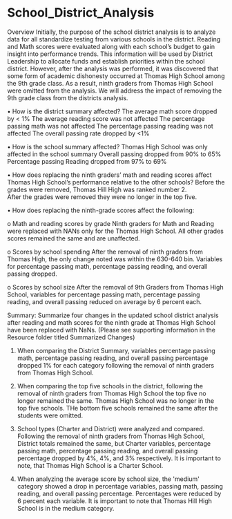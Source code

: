 # School_District_Analysis

Overview
Initially, the purpose of the school district analysis is to analyze data for all standardize testing from various schools in the district.  Reading and Math scores were evaluated along with each school’s budget to gain insight into performance trends.  This information will be used by District Leadership to allocate funds and establish priorities within the school district.  However, after the analysis was performed, it was discovered that some form of academic dishonesty occurred at Thomas High School among the 9th grade class.  As a result, ninth graders from Thomas High School were omitted from the analysis.  We will address the impact of removing the 9th grade class from the districts analysis.  

•	How is the district summary affected?
The average math score dropped by < 1%
The average reading score was not affected
The percentage passing math was not affected
The percentage passing reading was not affected
The overall passing rate dropped by <1%  

•	How is the school summary affected?
Thomas High School was only affected in the school summary
Overall passing dropped from 90% to 65%
Percentage passing Reading dropped from 97% to 69%

•	How does replacing the ninth graders’ math and reading scores affect Thomas High School’s performance relative to the other schools?
Before the grades were removed, Thomas Hill High was ranked number 2.  
After the grades were removed they were no longer in the top five.

•	How does replacing the ninth-grade scores affect the following:

o	Math and reading scores by grade
Ninth graders for Math and Reading were replaced with NANs only for the Thomas High School. 
All other grades scores remained the same and are unaffected. 

o	Scores by school spending
After the removal of ninth graders from Thomas High, the only change noted was within the 630-640 bin. Variables for percentage passing math, percentage passing reading, and overall passing dropped. 

o	Scores by school size
After the removal of 9th Graders from Thomas High School, variables for percentage passing math, percentage passing reading, and overall passing reduced on average by 6 percent each. 


Summary: Summarize four changes in the updated school district analysis after reading and math scores for the ninth grade at Thomas High School have been replaced with NaNs. (Please see supporting information in the Resource folder titled Summarized Changes)

1. When comparing the District Summary, variables percentage passing math, percentage passing reading, and overall passing percentage dropped 1% for each category following the removal of ninth graders from Thomas High School. 

2. When comparing the top five schools in the district, following the removal of ninth graders from Thomas High School the top five no longer remained the same.  Thomas High School was no longer in the top five schools.  THe bottom five schools remained the same after the students were omitted. 

3. School types (Charter and District) were analyzed and compared.  Following the removal of ninth graders from Thomas High School, District totals remained the same, but Charter variables, percentage passing math, percentage passing reading, and overall passing percentage dropped by 4%, 4%, and 3% respectively.  It is important to note, that Thomas High School is a Charter School. 

4. When analyzing the average score by school size, the 'medium' category showed a drop in percentage variables, passing math, passing reading, and overall passing percentage.  Percentages were reduced by 6 percent each variable. It is important to note that Thomas Hill High School is in the medium category.  

